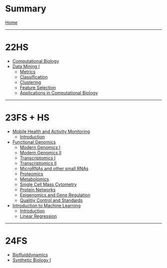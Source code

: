 # Summary

[Home](./README.md)

---

# 22HS

- [Computational Biology]()
- [Data Mining I](./22hs/dm1/data_mining_i.md)
  - [Metrics](./22hs/dm1/01_metrics.md)
  - [Classification](./22hs/dm1/02_classification.md)
  - [Clustering](./22hs/dm1/03_clustering.md)
  - [Feature Selection](./22hs/dm1/04_feature_selection.md)
  - [Applications in Computational Biology](./22hs/dm1/05_applications_in_computational_biology.md)

---

# 23FS + HS

- [Mobile Health and Activity Monitoring](./23fs/mham/mobile_health_and_activity_monitoring.md)
  - [Introduction]()
- [Functional Genomics](./23fs/fg/functional_genomics.md)
  - [Modern Genomics I](./23fs/fg/01_modern_genomics_i.md)
  - [Modern Genomics II](./23fs/fg/02_modern_genomics_ii.md)
  - [Transcriptomics I](./23fs/fg/03_transcriptomics_i.md)
  - [Transcriptomics II](./23fs/fg/04_transcriptomics_ii.md)
  - [MicroRNAs and other small RNAs]()
  - [Proteomics]()
  - [Metabolomics]()
  - [Single Cell Mass Cytometry]()
  - [Protein Networks]()
  - [Epigenomics and Gene Regulation]()
  - [Qualitiy Control and Standards]()
- [Introduction to Machine Learning](./23fs/iml/introduction_to_machine_learning.md)
  - [Introduction](./23fs/iml/01_introduction.md)
  - [Linear Regression](./23fs/iml/02_regression.md)

---

# 24FS

- [Biofluiddynamics]()
- [Synthetic Biology I]()
